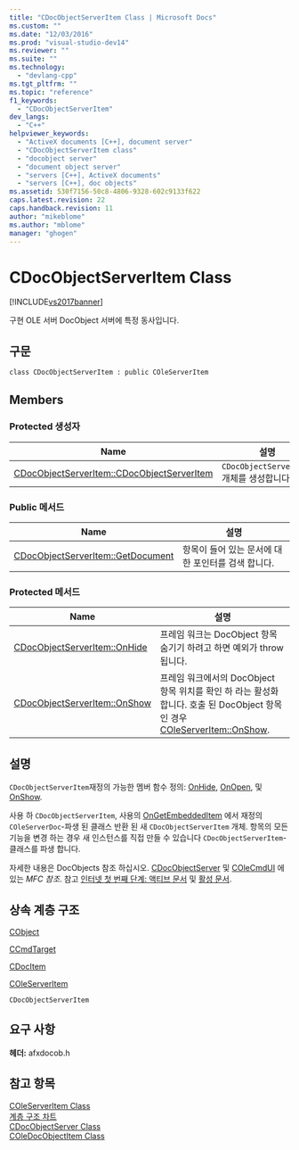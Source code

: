 ```yaml
---
title: "CDocObjectServerItem Class | Microsoft Docs"
ms.custom: ""
ms.date: "12/03/2016"
ms.prod: "visual-studio-dev14"
ms.reviewer: ""
ms.suite: ""
ms.technology: 
  - "devlang-cpp"
ms.tgt_pltfrm: ""
ms.topic: "reference"
f1_keywords: 
  - "CDocObjectServerItem"
dev_langs: 
  - "C++"
helpviewer_keywords: 
  - "ActiveX documents [C++], document server"
  - "CDocObjectServerItem class"
  - "docobject server"
  - "document object server"
  - "servers [C++], ActiveX documents"
  - "servers [C++], doc objects"
ms.assetid: 530f7156-50c8-4806-9328-602c9133f622
caps.latest.revision: 22
caps.handback.revision: 11
author: "mikeblome"
ms.author: "mblome"
manager: "ghogen"
---
```

# CDocObjectServerItem Class
[!INCLUDE[vs2017banner](../../assembler/inline/includes/vs2017banner.md)]

구현 OLE 서버 DocObject 서버에 특정 동사입니다.  
  
## 구문  
  
```  
class CDocObjectServerItem : public COleServerItem  
```  
  
## Members  
  
### Protected 생성자  
  
|Name|설명|  
|----------|--------|  
|[CDocObjectServerItem::CDocObjectServerItem](../Topic/CDocObjectServerItem::CDocObjectServerItem.md)|`CDocObjectServerItem` 개체를 생성합니다.|  
  
### Public 메서드  
  
|Name|설명|  
|----------|--------|  
|[CDocObjectServerItem::GetDocument](../Topic/CDocObjectServerItem::GetDocument.md)|항목이 들어 있는 문서에 대 한 포인터를 검색 합니다.|  
  
### Protected 메서드  
  
|Name|설명|  
|----------|--------|  
|[CDocObjectServerItem::OnHide](../Topic/CDocObjectServerItem::OnHide.md)|프레임 워크는 DocObject 항목 숨기기 하려고 하면 예외가 throw 됩니다.|  
|[CDocObjectServerItem::OnShow](../Topic/CDocObjectServerItem::OnShow.md)|프레임 워크에서의 DocObject 항목 위치를 확인 하 라는 활성화 합니다.  호출 된 DocObject 항목인 경우  [COleServerItem::OnShow](../Topic/COleServerItem::OnShow.md).|  
  
## 설명  
 `CDocObjectServerItem`재정의 가능한 멤버 함수 정의:  [OnHide](../Topic/CDocObjectServerItem::OnHide.md),  [OnOpen](http://msdn.microsoft.com/ko-kr/7a9b1363-6ad8-4732-9959-4e35c07644fd), 및  [OnShow](../Topic/CDocObjectServerItem::OnShow.md).  
  
 사용 하 `CDocObjectServerItem`, 사용의  [OnGetEmbeddedItem](../Topic/COleServerDoc::OnGetEmbeddedItem.md) 에서 재정의 `COleServerDoc`\-파생 된 클래스 반환 된 새 `CDocObjectServerItem` 개체.  항목의 모든 기능을 변경 하는 경우 새 인스턴스를 직접 만들 수 있습니다 `CDocObjectServerItem`\-클래스를 파생 합니다.  
  
 자세한 내용은 DocObjects 참조 하십시오.  [CDocObjectServer](../../mfc/reference/cdocobjectserver-class.md) 및  [COleCmdUI](../../mfc/reference/colecmdui-class.md) 에 있는  *MFC 참조*.  참고  [인터넷 첫 번째 단계: 액티브 문서](../../mfc/active-documents-on-the-internet.md) 및  [활성 문서](../../mfc/active-documents-on-the-internet.md).  
  
## 상속 계층 구조  
 [CObject](../../mfc/reference/cobject-class.md)  
  
 [CCmdTarget](../../mfc/reference/ccmdtarget-class.md)  
  
 [CDocItem](../../mfc/reference/cdocitem-class.md)  
  
 [COleServerItem](../../mfc/reference/coleserveritem-class.md)  
  
 `CDocObjectServerItem`  
  
## 요구 사항  
 **헤더:**  afxdocob.h  
  
## 참고 항목  
 [COleServerItem Class](../../mfc/reference/coleserveritem-class.md)   
 [계층 구조 차트](../../mfc/hierarchy-chart.md)   
 [CDocObjectServer Class](../../mfc/reference/cdocobjectserver-class.md)   
 [COleDocObjectItem Class](../../mfc/reference/coledocobjectitem-class.md)